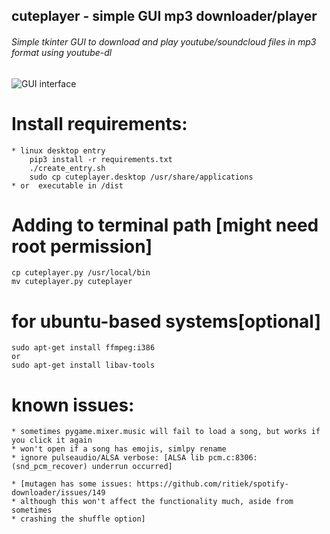 ## cuteplayer - simple GUI mp3 downloader/player
###### Simple tkinter GUI to download and play youtube/soundcloud files in mp3 format using youtube-dl

![GUI interface](https://github.com/lustered/youtube-mp3-GUI/blob/master/pics/gui.jpeg)

# Install requirements:
    * linux desktop entry
        pip3 install -r requirements.txt
        ./create_entry.sh
        sudo cp cuteplayer.desktop /usr/share/applications
    * or  executable in /dist

# Adding to terminal path [might need root permission]
    cp cuteplayer.py /usr/local/bin
    mv cuteplayer.py cuteplayer

# for ubuntu-based systems[optional]
    sudo apt-get install ffmpeg:i386
    or
    sudo apt-get install libav-tools

# known issues:
    * sometimes pygame.mixer.music will fail to load a song, but works if you click it again
    * won't open if a song has emojis, simlpy rename
    * ignore pulseaudio/ALSA verbose: [ALSA lib pcm.c:8306:(snd_pcm_recover) underrun occurred]

    * [mutagen has some issues: https://github.com/ritiek/spotify-downloader/issues/149
    * although this won't affect the functionality much, aside from sometimes 
    * crashing the shuffle option]

